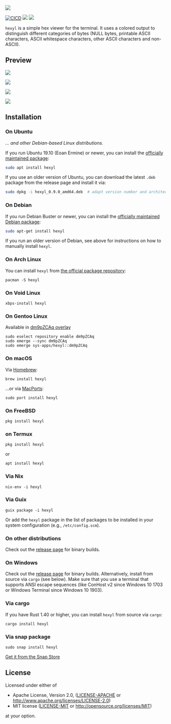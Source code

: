 ![](doc/logo.svg)

[![CICD](https://github.com/sharkdp/hexyl/actions/workflows/CICD.yml/badge.svg)](https://github.com/sharkdp/hexyl/actions/workflows/CICD.yml)
[![](https://img.shields.io/crates/l/hexyl.svg?colorB=22ba4c)](https://crates.io/crates/hexyl)
![](https://img.shields.io/crates/v/hexyl.svg?colorB=00aa88)

`hexyl` is a simple hex viewer for the terminal. It uses a colored output to distinguish different categories
of bytes (NULL bytes, printable ASCII characters, ASCII whitespace characters, other ASCII characters and non-ASCII).

## Preview

![](https://i.imgur.com/MWO9uSL.png)

![](https://i.imgur.com/Dp7Wncz.png)

![](https://i.imgur.com/ln3TniI.png)

![](https://i.imgur.com/f8nm8g6.png)

## Installation

### On Ubuntu

*... and other Debian-based Linux distributions.*

If you run Ubuntu 19.10 (Eoan Ermine) or newer, you can install the [officially maintained package](https://packages.ubuntu.com/eoan/hexyl):
```bash
sudo apt install hexyl
```
If you use an older version of Ubuntu, you can download
the latest `.deb` package from the release page and install it via:

``` bash
sudo dpkg -i hexyl_0.9.0_amd64.deb  # adapt version number and architecture
```

### On Debian

If you run Debian Buster or newer, you can install the [officially maintained Debian package](https://packages.debian.org/buster/hexyl):
```bash
sudo apt-get install hexyl
```

If you run an older version of Debian, see above for instructions on how to
manually install `hexyl`.

### On Arch Linux

You can install `hexyl` from [the official package repository](https://www.archlinux.org/packages/community/x86_64/hexyl/):

```
pacman -S hexyl
```

### On Void Linux
```
xbps-install hexyl
```

### On Gentoo Linux

Available in [dm9pZCAq overlay](https://github.com/gentoo-mirror/dm9pZCAq)

```
sudo eselect repository enable dm9pZCAq
sudo emerge --sync dm9pZCAq
sudo emerge sys-apps/hexyl::dm9pZCAq
```

### On macOS

Via [Homebrew](https://brew.sh):

```
brew install hexyl
```

...or via [MacPorts](https://www.macports.org):

```
sudo port install hexyl
```

### On FreeBSD

```
pkg install hexyl
```

### on Termux
```
pkg install hexyl
```
or 
```
apt install hexyl
```

### Via Nix

```
nix-env -i hexyl
```

### Via Guix

```
guix package -i hexyl
```

Or add the `hexyl` package in the list of packages to be installed in your system configuration (e.g., `/etc/config.scm`).

### On other distributions

Check out the [release page](https://github.com/sharkdp/hexyl/releases) for binary builds.

### On Windows

Check out the [release page](https://github.com/sharkdp/hexyl/releases) for binary builds.
Alternatively, install from source via `cargo` (see below).
Make sure that you use a terminal that supports ANSI escape sequences (like ConHost v2 since Windows 10 1703
or Windows Terminal since Windows 10 1903).

### Via cargo

If you have Rust 1.40 or higher, you can install `hexyl` from source via `cargo`:
```
cargo install hexyl
```

### Via snap package

```
sudo snap install hexyl
```

[Get it from the Snap Store](https://snapcraft.io/hexyl)

## License

Licensed under either of

 * Apache License, Version 2.0, ([LICENSE-APACHE](LICENSE-APACHE) or http://www.apache.org/licenses/LICENSE-2.0)
 * MIT license ([LICENSE-MIT](LICENSE-MIT) or http://opensource.org/licenses/MIT)

at your option.
